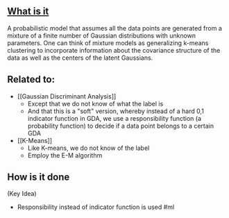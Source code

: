 ## [What is it](https://scikit-learn.org/stable/modules/mixture.html)
A probabilistic model that assumes all the data points are generated from a mixture of a finite number of Gaussian distributions with unknown parameters. One can think of mixture models as generalizing k-means clustering to incorporate information about the covariance structure of the data as well as the centers of the latent Gaussians.

## Related to:
- [[Gaussian Discriminant Analysis]]
	- Except that we do not know of what the label is
	- And that this is a "soft" version, whereby instead of a hard 0,1 indicator function in GDA, we use a responsibility function (a probability function) to decide if a data point belongs to a certain GDA
- [[K-Means]]
	- Like K-means, we do not know of the label
	- Employ the E-M algorithm

## How is it done
(Key Idea)
- Responsibility instead of indicator function is used
#ml